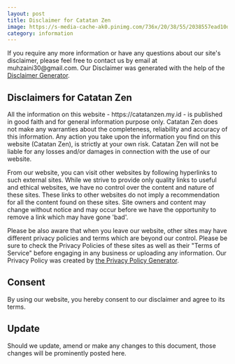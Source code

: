 ```yaml
---
layout: post
title: Disclaimer for Catatan Zen
image: https://s-media-cache-ak0.pinimg.com/736x/20/38/55/2038557ead10d3ca297e9f5bfe19246c--police-cartoon.jpg
category: information
---
```


<p>If you require any more information or have any questions about our site's disclaimer, please feel free to contact us by email at muhzaini30@gmail.com. Our Disclaimer was generated with the help of the <a href="https://www.disclaimergenerator.net/">Disclaimer Generator</a>.</p>

<h2>Disclaimers for Catatan Zen</h2>

<p>All the information on this website - https://catatanzen.my.id - is published in good faith and for general information purpose only. Catatan Zen does not make any warranties about the completeness, reliability and accuracy of this information. Any action you take upon the information you find on this website (Catatan Zen), is strictly at your own risk. Catatan Zen will not be liable for any losses and/or damages in connection with the use of our website.</p>

<p>From our website, you can visit other websites by following hyperlinks to such external sites. While we strive to provide only quality links to useful and ethical websites, we have no control over the content and nature of these sites. These links to other websites do not imply a recommendation for all the content found on these sites. Site owners and content may change without notice and may occur before we have the opportunity to remove a link which may have gone 'bad'.</p>

<p>Please be also aware that when you leave our website, other sites may have different privacy policies and terms which are beyond our control. Please be sure to check the Privacy Policies of these sites as well as their "Terms of Service" before engaging in any business or uploading any information. Our Privacy Policy was created by <a href="https://www.generateprivacypolicy.com/">the Privacy Policy Generator</a>.</p>

<h2>Consent</h2>

<p>By using our website, you hereby consent to our disclaimer and agree to its terms.</p>

<h2>Update</h2>

<p>Should we update, amend or make any changes to this document, those changes will be prominently posted here.</p>